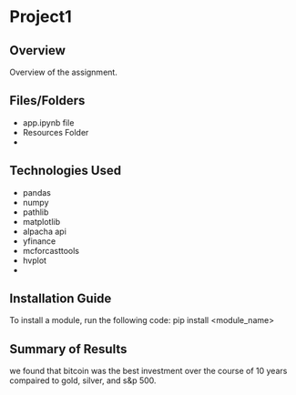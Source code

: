 # Project1
## Overview

Overview of the assignment.
## Files/Folders
- app.ipynb file
- Resources Folder
- 
## Technologies Used
- pandas
- numpy
- pathlib
- matplotlib
- alpacha api
- yfinance
- mcforcasttools
- hvplot
- 
## Installation Guide
To install a module, run the following code:
    pip install <module_name>
    
## Summary of Results
we found that bitcoin was the best investment over the course of 10 years compaired to gold, silver, and s&p 500.
